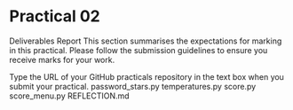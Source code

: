 # Practical 02

Deliverables Report
This section summarises the expectations for marking in this practical.
Please follow the submission guidelines to ensure you receive marks for your work.

Type the URL of your GitHub practicals repository in the text box when you submit your practical.
password_stars.py
temperatures.py
score.py
score_menu.py
REFLECTION.md
